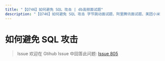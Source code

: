 ```yaml
---
title: "【Q746】如何避免 SQL 攻击 | db高频面试题"
description: "【Q746】如何避免 SQL 攻击 字节跳动面试题、阿里腾讯面试题、美团小米面试题。"
---
```


# 如何避免 SQL 攻击

> Issue
> 欢迎在 Gtihub Issue 中回答此问题: [Issue 805](https://github.com/shfshanyue/Daily-Question/issues/805)
